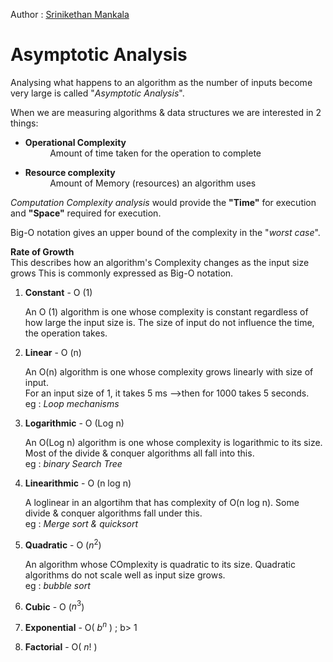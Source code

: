 Author  : [Srinikethan Mankala
    ](mailto:sriz1392@gmail.com)

<!-- Title and Heading Content -->
# Asymptotic Analysis

Analysing what happens to an algorithm as the number of inputs become very large is called "*Asymptotic Analysis*".

When we are measuring algorithms & data structures we are interested in 2 things:
* **Operational Complexity**</br>
    &nbsp;&nbsp;&nbsp;&nbsp;&nbsp;&nbsp;&nbsp;&nbsp;&nbsp;
  Amount of time taken for the operation to complete

* **Resource complexity**</br>
    &nbsp;&nbsp;&nbsp;&nbsp;&nbsp;&nbsp;&nbsp;&nbsp;&nbsp;
    Amount of Memory (resources) an algorithm uses

*Computation Complexity analysis* would provide the **"Time"** for execution and **"Space"** required for execution.

Big-O notation gives an upper bound of the complexity in the "*worst case*".</br>


__Rate of Growth__ </br>
This describes how an algorithm's Complexity changes as the input size grows
This is commonly expressed as Big-O notation.

1. **Constant** - O (1)

    An O (1) algorithm is one whose complexity is constant regardless of how large the input size is. The size of input do not influence the time, the operation takes.

2. **Linear** -  O (n)

    An O(n) algorithm is one whose complexity grows linearly with size of
    input.</br>
    For an input size of 1, it takes 5 ms -->then for 1000 takes 5 seconds.</br>
    eg : *Loop mechanisms*

3. **Logarithmic** - O (Log n)

    An O(Log n) algorithm is one whose complexity is logarithmic to its size. Most of the divide & conquer algorithms all fall into this.</br>
    eg : *binary Search Tree*

4. **Linearithmic** - O (n log n)

    A loglinear in an algortihm that has complexity of O(n log n). Some divide &
    conquer algorithms fall under this. </br>
    eg : *Merge sort & quicksort*

5. **Quadratic** -   O ($n^2$)

    An algorithm whose COmplexity is quadratic to its size. 
    Quadratic algorithms do not scale well as input size grows.</br>
    eg : *bubble sort*


6. **Cubic** - O ($n^3$)
7. **Exponential** - O( $b^n$ ) ; b> 1
8. **Factorial**   - O( $n!$ )
